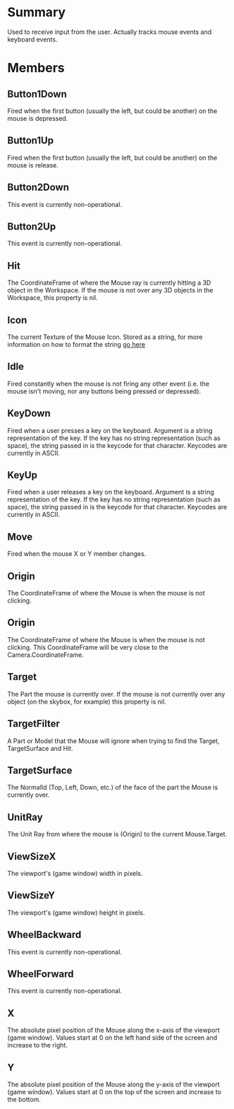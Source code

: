 # Summary
Used to receive input from the user. Actually tracks mouse events and keyboard events.

# Members

## Button1Down
Fired when the first button (usually the left, but could be another) on the mouse is depressed.

## Button1Up
Fired when the first button (usually the left, but could be another) on the mouse is release.

## Button2Down
This event is currently non-operational.

## Button2Up
This event is currently non-operational.

## Hit
The CoordinateFrame of where the Mouse ray is currently hitting a 3D object in the Workspace.  If the mouse is not over any 3D objects in the Workspace, this property is nil.

## Icon
The current Texture of the Mouse Icon. Stored as a string, for more information on how to format the string <a href='http://wiki.roblox.com/index.php/Content' target='_blank'>go here</a>

## Idle
Fired constantly when the mouse is not firing any other event (i.e. the mouse isn't moving, nor any buttons being pressed or depressed).

## KeyDown
Fired when a user presses a key on the keyboard. Argument is a string representation of the key.  If the key has no string representation (such as space), the string passed in is the keycode for that character. Keycodes are currently in ASCII.

## KeyUp
Fired when a user releases a key on the keyboard. Argument is a string representation of the key.  If the key has no string representation (such as space), the string passed in is the keycode for that character. Keycodes are currently in ASCII.

## Move
Fired when the mouse X or Y member changes.

## Origin
The CoordinateFrame of where the Mouse is when the mouse is not clicking.

## Origin
The CoordinateFrame of where the Mouse is when the mouse is not clicking.  This CoordinateFrame will be very close to the Camera.CoordinateFrame.

## Target
The Part the mouse is currently over. If the mouse is not currently over any object (on the skybox, for example) this property is nil.

## TargetFilter
A Part or Model that the Mouse will ignore when trying to find the Target, TargetSurface and Hit.

## TargetSurface
The NormalId (Top, Left, Down, etc.) of the face of the part the Mouse is currently over.

## UnitRay
The Unit Ray from where the mouse is (Origin) to the current Mouse.Target.

## ViewSizeX
The viewport's (game window) width in pixels.

## ViewSizeY
The viewport's (game window) height in pixels.

## WheelBackward
This event is currently non-operational.

## WheelForward
This event is currently non-operational.

## X
The absolute pixel position of the Mouse along the x-axis of the viewport (game window). Values start at 0 on the left hand side of the screen and increase to the right.

## Y
The absolute pixel position of the Mouse along the y-axis of the viewport (game window). Values start at 0 on the top of the screen and increase to the bottom.